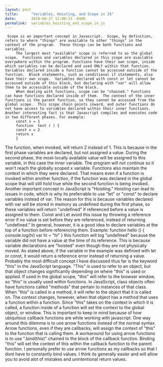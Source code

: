 ```yaml
---
layout: post
title:      "Variables, Hoisting, and Scope in JS"
date:       2018-09-27 12:00:33 -0400
permalink:  variables_hoisting_and_scope_in_js
---
```




     Scope is an important concept in Javascript.  Scope, by definition, refers to where "things" are available to other "things" in the context of the program.  These things can be both functions and variables.
		 The largest most "available" scope is referred to as the global scope.  Functions and variables declared in this scope are available everywhere within the program. Functions have their own scope, inside which variables can be declared and used ONLY within that function.  Variables declared inside a function cannot be accessed outside of the function.  Block statements, such as conditional if statements, also have their own scope.  Variables declared with const or let cannot be accessed outside of this block, but declaring with "var" will allow them to be accessible outside of the block.
		 When dealing with functions, scope can be "chained." Functions can have functions declared inside of them.  The context of the inner functions is the parent function, so they cannot be accessed from the global scope.  This scope chain points inward, and outer functions do not have access to variables declared within their inner functions.  Another interesting fact is that Javascript compiles and executes code in two different phases. For example:
		 const x = 1
		 function  test ( ) {
		 const x = 2
		 return x
		 }
The function, when invoked, will return 2 instead of 1.  This is because in the first phase variables are declared, but not assigned a value.  During the second phase, the most-locally available value will be assigned to this variable, in this case the inner variable.  The program will not continue so it won't reach the globally scoped x variable.		 Functions also maintain the context in which they were declared.  That means even if a function is invoked within another function,  if the function was declared in the global scope that will still hold true while the second function is being invoked.
    Another important concept in JavaScript is "Hoisting."  Hoisting can lead to issues in code, which is why its preferrable to use "let" or "const" to declare variables instead of var.  The reason for this is because variables declared with var will be stored in memory as undefined during the first phase, so these variables will return "undefined" if referenced before a value is assigned to them.  Const and Let avoid this issue by throwing a reference error if no value is set before they are referenced, instead of returning "undefined."  In general, however, it is a good idea to declare variables at the top of a function before referencing them. Example:
		function hello () { 
		console.log(hi)
		var hi = "hi"
		}
		this function will log "undefined" because the variable did not have a value at the time of its reference.  This is because variable declarations are "hoisted" even though they are not physically moved.  As stated above, if the variable in the example was definied with let or const, it would return a reference error instead of returning a value.  
		Probably the most difficult concept I have discussed thus far is the keyword "this" in the JavaScript language. "This" is used to refer to an object, but that object changes significantly depending on where "this" is used or applied.  If used in the global scope, "this" will refer to the browser window, so "this" is usually used within functions.  In JavaScript, class objects often have functions called "methods" that pertain to instances of that class.  When "this" is called in a method, it will refer to the object that it is called on. The context changes, however, when that object has a method that uses a function within a function.  Since "this" takes on the context in which it is called, a function inside of a function will set the context to the global object, or window.  This is important to keep in mind because of how ubiquitous callback functions are while working with javascript.  One way around this dilemma is to use arrow functions instead of the normal syntax.  Arrow functions, even if they are callbacks, will assign the context of "this" to the function that is calling them.  A workaround for using arrow functions is to use ".bind(this)" chained to the block of the callback function.  Binding "this" will set the context of this within the callback function to the parent function. I personally prefer to use arrow functions as my callbacks so that I dont have to constantly bind values.  I think its generally easier and will allow you to avoid alot of mistakes and unintentional return values.

		 
		 
